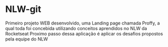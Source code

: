 # NLW-git
Primeiro projeto WEB desenvolvido, uma Landing page chamada Proffy, a qual toda foi concebida utilizando conceitos aprendidos no NLW da Rocketseat 
Proximo passo dessa aplicação é aplicar os desafios propostos pela equipe do NLW
